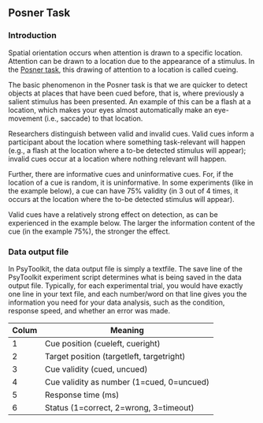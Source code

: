 ## Posner Task

### Introduction

Spatial orientation occurs when attention is drawn to a specific location. Attention can be drawn to a location due to the appearance of a stimulus. In the [Posner task](http://en.wikipedia.org/wiki/Posner_cueing_task), this drawing of attention to a location is called cueing.

The basic phenomenon in the Posner task is that we are quicker to detect objects at places that have been cued before, that is, where previously a salient stimulus has been presented. An example of this can be a flash at a location, which makes your eyes almost automatically make an eye-movement (i.e., saccade) to that location.

Researchers distinguish between valid and invalid cues. Valid cues inform a participant about the location where something task-relevant will happen (e.g., a flash at the location where a to-be detected stimulus will appear); invalid cues occur at a location where nothing relevant will happen.

Further, there are informative cues and uninformative cues. For, if the location of a cue is random, it is uninformative. In some experiments (like in the example below), a cue can have 75% validity (in 3 out of 4 times, it occurs at the location where the to-be detected stimulus will appear).

Valid cues have a relatively strong effect on detection, as can be experienced in the example below. The larger the information content of the cue (in the example 75%), the stronger the effect.

### Data output file

In PsyToolkit, the data output file is simply a textfile. The save line of the PsyToolkit experiment script determines what is being saved in the data output file. Typically, for each experimental trial, you would have exactly one line in your text file, and each number/word on that line gives you the information you need for your data analysis, such as the condition, response speed, and whether an error was made.

| Colum  | Meaning |
| ------------- | ------------- |
| 1  | Cue position (cueleft, cueright)  |
| 2  | Target position (targetleft, targetright)  |
| 3  | Cue validity (cued, uncued)  |
| 4  | Cue validity as number (1=cued, 0=uncued)  |
| 5  | Response time (ms)  |
| 6  | Status (1=correct, 2=wrong, 3=timeout)  |
